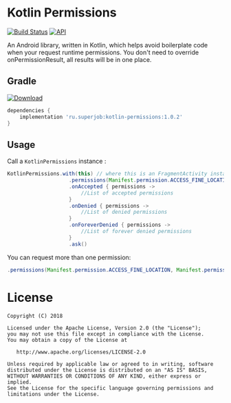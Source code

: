 # Kotlin Permissions

[![Build Status](https://travis-ci.org/superjobru/kotlin-permissions.svg?branch=master)](https://travis-ci.org/superjobru/kotlin-permissions) [![API](https://img.shields.io/badge/API-14%2B-brightgreen.svg?style=flat)](https://android-arsenal.com/api?level=14)

An Android library, written in Kotlin, which helps avoid boilerplate code when your request runtime permissions. You don't need to override onPermissionResult, all results will be in one place.

## Gradle
[ ![Download](https://api.bintray.com/packages/superjob/android/kotlin-permissions/images/download.svg) ](https://bintray.com/superjob/android/kotlin-permissions/_latestVersion)
```gradle
dependencies {
    implementation 'ru.superjob:kotlin-permissions:1.0.2'
}
```

## Usage

Call a `KotlinPermissions` instance :

```java
KotlinPermissions.with(this) // where this is an FragmentActivity instance
                    .permissions(Manifest.permission.ACCESS_FINE_LOCATION)
                    .onAccepted { permissions ->
                   		//List of accepted permissions
                    }
                    .onDenied { permissions ->
                   		//List of denied permissions
                    }
                    .onForeverDenied { permissions ->
                   		//List of forever denied permissions
                    }
                    .ask()
```

You can request more than one permission: 
```java
.permissions(Manifest.permission.ACCESS_FINE_LOCATION, Manifest.permission.CAMERA)
```
# License

```
Copyright (C) 2018

Licensed under the Apache License, Version 2.0 (the "License");
you may not use this file except in compliance with the License.
You may obtain a copy of the License at

   http://www.apache.org/licenses/LICENSE-2.0

Unless required by applicable law or agreed to in writing, software
distributed under the License is distributed on an "AS IS" BASIS,
WITHOUT WARRANTIES OR CONDITIONS OF ANY KIND, either express or implied.
See the License for the specific language governing permissions and
limitations under the License.
```
